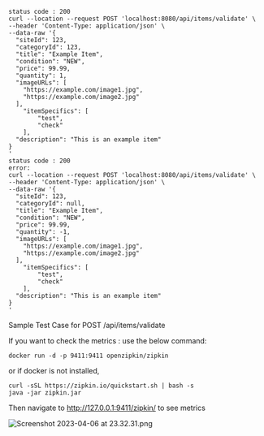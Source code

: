 ```
status code : 200
curl --location --request POST 'localhost:8080/api/items/validate' \
--header 'Content-Type: application/json' \
--data-raw '{
  "siteId": 123,
  "categoryId": 123,
  "title": "Example Item",
  "condition": "NEW",
  "price": 99.99,
  "quantity": 1,
  "imageURLs": [
    "https://example.com/image1.jpg",
    "https://example.com/image2.jpg"
  ],
    "itemSpecifics": [
        "test",
        "check"
    ],
  "description": "This is an example item"
}
'
status code : 200
error:
curl --location --request POST 'localhost:8080/api/items/validate' \
--header 'Content-Type: application/json' \
--data-raw '{
  "siteId": 123,
  "categoryId": null,
  "title": "Example Item",
  "condition": "NEW",
  "price": 99.99,
  "quantity": -1,
  "imageURLs": [
    "https://example.com/image1.jpg",
    "https://example.com/image2.jpg"
  ],
    "itemSpecifics": [
        "test",
        "check"
    ],
  "description": "This is an example item"
}
'
```
Sample Test Case for POST /api/items/validate

If you want to check the metrics :
use the below command:
```agsl
docker run -d -p 9411:9411 openzipkin/zipkin
```
or if docker is not installed,
```agsl
curl -sSL https://zipkin.io/quickstart.sh | bash -s
java -jar zipkin.jar
```
Then navigate to http://127.0.0.1:9411/zipkin/ to see metrics

![Screenshot 2023-04-06 at 23.32.31.png](..%2F..%2F..%2F..%2Fvar%2Ffolders%2F60%2F55zqbfs91b33bbd62lb_ygfm0000gn%2FT%2FTemporaryItems%2FNSIRD_screencaptureui_aY3PbL%2FScreenshot%202023-04-06%20at%2023.32.31.png)